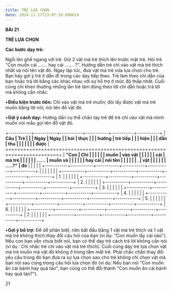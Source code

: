 ```yaml
---
title: TRẺ LỰA CHỌN
date: 2024-11-27T23:07:39.698614
---
```

**BÀI 21**

**TRẺ LỰA CHỌN**

**Các bước dạy trẻ:**

Ngồi lên ghế ngang với trẻ. Giơ 2 vật mà trẻ thích lên trước mặt trẻ.
Hỏi trẻ "Con muốn cái ....... hay cái ....... ?". Hướng dẫn trẻ chỉ
vào vật mà trẻ thích nhất và nói tên vật đó. Ngay lập tức, đưa vật mà
trẻ vừa lựa chọn cho trẻ. Bạn hãy gợi ý trẻ ít dần đi trong các dạy
tiếp theo. Trẻ làm theo chỉ dẫn của bạn hoặc trả lời bằng các khác
nhau với sự hỗ trợ ở mức độ thấp nhất. Cuối cùng chỉ khen thưởng những
lần trẻ làm đúng theo lời chỉ dẫn hoặc trả lời mà không cần nhắc.

•**Điều kiện trước tiên:** Chỉ vào vật mà trẻ muốn; đòi lấy được vật
mà trẻ muốn bằng lời nói; nói tên đồ vật đó.

•**Gợi ý cách dạy:** Hướng dẫn cụ thể chân tay trẻ để trẻ chỉ vào vật
mà mình muốn nói mẫu gọi tên đồ vật đó.

+-----------+-----------+-----------+-----------+-----------+-----------+
| **Câu     | **Trẻ     |           |           | **Ngày  | **Ngày    |
| hỏi**     | thực      |           |           | hướng   | trẻ tiếp  |
|           | hiện**    |           |           | dẫn**   | thu       |
|           |           |           |           |           | được**    |
+===========+===========+===========+===========+===========+===========+
| **"Con  | **Chỉ   |           |           |           |           |
| muốn    | vào vật |           |           |           |           |
| cái     | mà trẻ  |           |           |           |           |
| ......  | muốn và |           |           |           |           |
| hay cái | nói tên |           |           |           |           |
| .       | vật     |           |           |           |           |
| .....?"** | đó**    |           |           |           |           |
+-----------+-----------+-----------+-----------+-----------+-----------+
|           |           |           |           |           |           |
+-----------+-----------+-----------+-----------+-----------+-----------+
| 1.     |           |           |           |           |           |
+-----------+-----------+-----------+-----------+-----------+-----------+
| 2.     |           |           |           |           |           |
+-----------+-----------+-----------+-----------+-----------+-----------+
| 3.     |           |           |           |           |           |
+-----------+-----------+-----------+-----------+-----------+-----------+
| 4.     |           |           |           |           |           |
+-----------+-----------+-----------+-----------+-----------+-----------+
| 5.     |           |           |           |           |           |
+-----------+-----------+-----------+-----------+-----------+-----------+
| 6.     |           |           |           |           |           |
+-----------+-----------+-----------+-----------+-----------+-----------+
| 7.     |           |           |           |           |           |
+-----------+-----------+-----------+-----------+-----------+-----------+

•**Gợi ý bổ trợ:** Để dễ phân biệt, nên bắt đầu bằng 1 vật mà trẻ
thích và 1 vật mà trẻ không thích.thay đổi câu hỏi của bạn (ví dụ:
"Con muốn lấy cái nào"). Nếu con bạn vẫn chưa biết nói, bạn có thể dạy
trẻ cách trả lời không cần nói (ví dụ : Chỉ nhắc trẻ chỉ vào vật mà
trẻ thích). Cuối cùng dạy trẻ lựa chọn vật mà trẻ muốn mà vật đó không
ở trong tầm mắt trẻ. Phải chắc chắn thay đổi yêu cầu trong đó bạn đưa
ra sự lựa chọn sao cho trẻ không chỉ chọn vật mà bạn nói sau cùng
trong câu hỏi lựa chọn đó (ví dụ: Nếu bạn nói "Con muốn ăn cái bánh
hay quả táo", bạn cũng có thể đổi thành "Con muốn ăn cái bánh hay quả
táo?").

21


